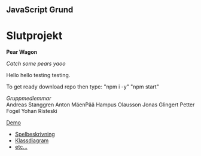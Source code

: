## JavaScript Grund
# Slutprojekt

**Pear Wagon**

*Catch some pears yaoo*

Hello hello testing testing.

To get ready download repo then type: 
"npm i -y"
"npm start"

*Gruppmedlemmar*  
Andreas Stanggren
Anton MäenPää
Hampus Olausson
Jonas Glingert
Petter Fogel
Yohan Risteski


[Demo](NETLIFY?)

* [Spelbeskrivning](https://www.google.se)
* [Klassdiagram](https://www.google.se)
* [etc...](https://www.google.se)
